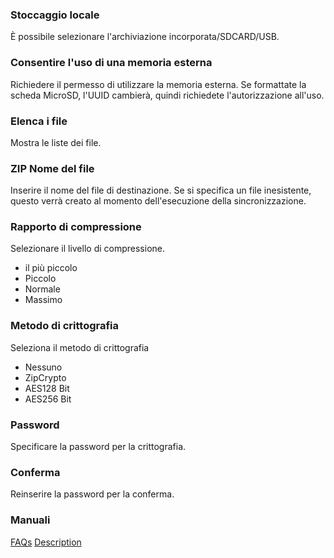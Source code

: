 ### Stoccaggio locale

È possibile selezionare l'archiviazione incorporata/SDCARD/USB. 

### Consentire l'uso di una memoria esterna

Richiedere il permesso di utilizzare la memoria esterna. Se formattate la scheda MicroSD, l'UUID cambierà, quindi richiedete l'autorizzazione all'uso. 

### Elenca i file

Mostra le liste dei file. 

### ZIP Nome del file

Inserire il nome del file di destinazione. Se si specifica un file inesistente, questo verrà creato al momento dell'esecuzione della sincronizzazione. 

### Rapporto di compressione

Selezionare il livello di compressione.

- il più piccolo
- Piccolo
- Normale
- Massimo

### Metodo di crittografia
Seleziona il metodo di crittografia

- Nessuno
- ZipCrypto
- AES128 Bit
- AES256 Bit 

### Password

Specificare la password per la crittografia. 

### Conferma

Reinserire la password per la conferma. 

### Manuali
[FAQs](https://sentaroh.github.io/Documents/SMBSync3/SMBSync3_FAQ_EN.htm)
[Description](https://sentaroh.github.io/Documents/SMBSync3/SMBSync3_Desc_EN.htm)
